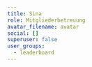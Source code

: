 ```yaml
---
title: Sina
role: Mitgliederbetreuung
avatar_filename: avatar
social: []
superuser: false
user_groups:
  - leaderboard
---
```

